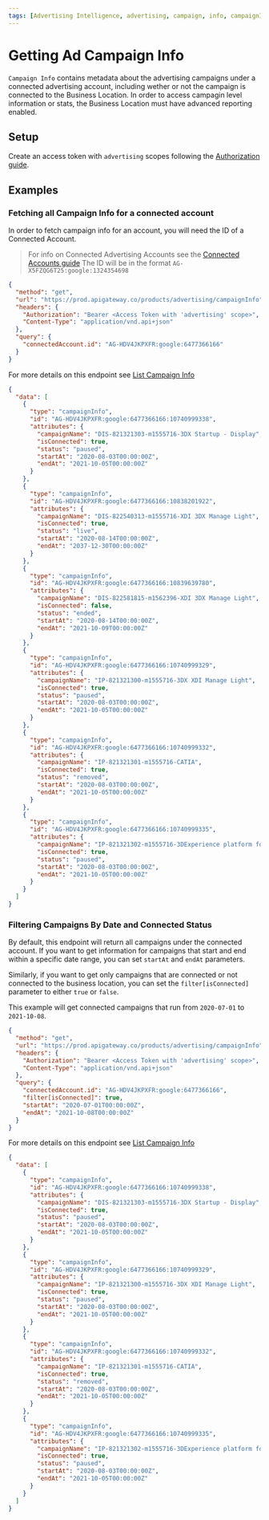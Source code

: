 ```yaml
---
tags: [Advertising Intelligence, advertising, campaign, info, campaignInfo]
---
```

# Getting Ad Campaign Info

`Campaign Info` contains metadata about the advertising campaigns under a connected advertising account, including wether or not the campaign is connected to the Business Location.  In order to access campagin level information or stats, the Business Location must have advanced reporting enabled.

## Setup

Create an access token with `advertising` scopes following the [Authorization guide](../../Authorization/Authorization.md).

## Examples

### Fetching all Campaign Info for a connected account
In order to fetch campaign info for an account, you will need the ID of a Connected Account. 
> For info on Connected Advertising Accounts see the [Connected Accounts guide](./connectedAccount.md)
The ID will be in the format `AG-X5FZQG6T25:google:1324354698`

<!--
type: tab
title: Request
-->
```json http
{
  "method": "get",
  "url": "https://prod.apigateway.co/products/advertising/campaignInfo",
  "headers": {
    "Authorization": "Bearer <Access Token with 'advertising' scope>",
    "Content-Type": "application/vnd.api+json"
  },
  "query": {
    "connectedAccount.id": "AG-HDV4JKPXFR:google:6477366166"
  }
}
```

For more details on this endpoint see [List Campaign Info](../../../openapi/advertising/advertising.yaml/paths/~1campaignInfo/get)
<!--
type: tab
title: Example Response
-->
```json
{
  "data": [
    {
      "type": "campaignInfo",
      "id": "AG-HDV4JKPXFR:google:6477366166:10740999338",
      "attributes": {
        "campaignName": "DIS-821321303-m1555716-3DX Startup - Display",
        "isConnected": true,
        "status": "paused",
        "startAt": "2020-08-03T00:00:00Z",
        "endAt": "2021-10-05T00:00:00Z"
      }
    },
    {
      "type": "campaignInfo",
      "id": "AG-HDV4JKPXFR:google:6477366166:10838201922",
      "attributes": {
        "campaignName": "DIS-822540313-m1555716-XDI 3DX Manage Light",
        "isConnected": true,
        "status": "live",
        "startAt": "2020-08-14T00:00:00Z",
        "endAt": "2037-12-30T00:00:00Z"
      }
    },
    {
      "type": "campaignInfo",
      "id": "AG-HDV4JKPXFR:google:6477366166:10839639780",
      "attributes": {
        "campaignName": "DIS-822581815-m1562396-XDI 3DX Manage Light",
        "isConnected": false,
        "status": "ended",
        "startAt": "2020-08-14T00:00:00Z",
        "endAt": "2021-10-09T00:00:00Z"
      }
    },
    {
      "type": "campaignInfo",
      "id": "AG-HDV4JKPXFR:google:6477366166:10740999329",
      "attributes": {
        "campaignName": "IP-821321300-m1555716-3DX XDI Manage Light",
        "isConnected": true,
        "status": "paused",
        "startAt": "2020-08-03T00:00:00Z",
        "endAt": "2021-10-05T00:00:00Z"
      }
    },
    {
      "type": "campaignInfo",
      "id": "AG-HDV4JKPXFR:google:6477366166:10740999332",
      "attributes": {
        "campaignName": "IP-821321301-m1555716-CATIA",
        "isConnected": true,
        "status": "removed",
        "startAt": "2020-08-03T00:00:00Z",
        "endAt": "2021-10-05T00:00:00Z"
      }
    },
    {
      "type": "campaignInfo",
      "id": "AG-HDV4JKPXFR:google:6477366166:10740999335",
      "attributes": {
        "campaignName": "IP-821321302-m1555716-3DExperience platform for Startups",
        "isConnected": true,
        "status": "paused",
        "startAt": "2020-08-03T00:00:00Z",
        "endAt": "2021-10-05T00:00:00Z"
      }
    }
  ]
}
```
<!--
type: tab-end
-->

### Filtering Campaigns By Date and Connected Status

By default, this endpoint will return all campaigns under the connected account.  If you want to get information for campaigns that start and end within a specific date range, you can set `startAt` and `endAt` parameters.

Similarly, if you want to get only campaigns that are connected or not connected to the business location, you can set the `filter[isConnected]` parameter to either `true` or `false`.

This example will get connected campaigns that run from `2020-07-01` to `2021-10-08`.

<!--
type: tab
title: Request
-->
```json http
{
  "method": "get",
  "url": "https://prod.apigateway.co/products/advertising/campaignInfo",
  "headers": {
    "Authorization": "Bearer <Access Token with 'advertising' scope>",
    "Content-Type": "application/vnd.api+json"
  },
  "query": {
    "connectedAccount.id": "AG-HDV4JKPXFR:google:6477366166",
    "filter[isConnected]": true,
    "startAt": "2020-07-01T00:00:00Z",
    "endAt": "2021-10-08T00:00:00Z"
  }
}
```

For more details on this endpoint see [List Campaign Info](../../../openapi/advertising/advertising.yaml/paths/~1campaignInfo/get)
<!--
type: tab
title: Example Response
-->
```json
{
  "data": [
    {
      "type": "campaignInfo",
      "id": "AG-HDV4JKPXFR:google:6477366166:10740999338",
      "attributes": {
        "campaignName": "DIS-821321303-m1555716-3DX Startup - Display",
        "isConnected": true,
        "status": "paused",
        "startAt": "2020-08-03T00:00:00Z",
        "endAt": "2021-10-05T00:00:00Z"
      }
    },
    {
      "type": "campaignInfo",
      "id": "AG-HDV4JKPXFR:google:6477366166:10740999329",
      "attributes": {
        "campaignName": "IP-821321300-m1555716-3DX XDI Manage Light",
        "isConnected": true,
        "status": "paused",
        "startAt": "2020-08-03T00:00:00Z",
        "endAt": "2021-10-05T00:00:00Z"
      }
    },
    {
      "type": "campaignInfo",
      "id": "AG-HDV4JKPXFR:google:6477366166:10740999332",
      "attributes": {
        "campaignName": "IP-821321301-m1555716-CATIA",
        "isConnected": true,
        "status": "removed",
        "startAt": "2020-08-03T00:00:00Z",
        "endAt": "2021-10-05T00:00:00Z"
      }
    },
    {
      "type": "campaignInfo",
      "id": "AG-HDV4JKPXFR:google:6477366166:10740999335",
      "attributes": {
        "campaignName": "IP-821321302-m1555716-3DExperience platform for Startups",
        "isConnected": true,
        "status": "paused",
        "startAt": "2020-08-03T00:00:00Z",
        "endAt": "2021-10-05T00:00:00Z"
      }
    }
  ]
}
```
<!--
type: tab-end
-->



